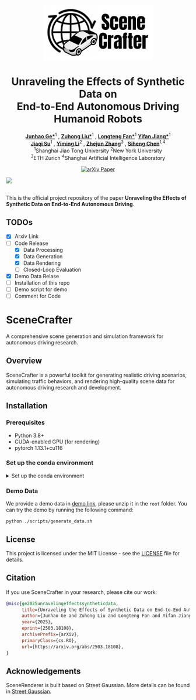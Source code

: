 <a id="readme-top"></a>

<div align="center">
  <img src="assets/scenecrafter_logo.png" alt="Logo" width="300">
  <h1 align="center">Unraveling the Effects of Synthetic Data on <br>End-to-End Autonomous Driving Humanoid Robots</h1>

<p align="center">
    <a href="https://scholar.google.com/citations?user=2oeqemsAAAAJ&hl=en"><strong>Junhao Ge*</strong></a><sup>1</sup>
    ,
    <a href="https://scholar.google.com/citations?user=0S38F-EAAAAJ&hl=en"><strong>Zuhong Liu*</strong></a><sup>1</sup>
    ,
    <a href="https://scholar.google.com/citations?user=nM5_jUIAAAAJ&hl=en"><strong>Longteng Fan*</strong></a><sup>1</sup>
    <a href="https://scholar.google.com/citations?user=2oeqemsAAAAJ&hl=zh-CN"><strong>Yifan Jiang*</strong></a><sup>1</sup>
    <br>
    <a href="https://scholar.google.com/citations?user=2oeqemsAAAAJ&hl=zh-CN"><strong>Jiaqi Su</strong></a><sup>1</sup>
    ,
    <a href="https://yimingli-page.github.io/"><strong>Yiming Li</strong></a><sup>2</sup>
    ,
    <a href="https://zhejz.github.io/"><strong>Zhejun Zhang</strong></a><sup>3</sup>
    ,
    <a href="https://siheng-chen.github.io/"><strong>Siheng Chen</strong></a><sup>1,4</sup>
    <br>
    <sup>1</sup>Shanghai Jiao Tong University <sup>2</sup>New York University 
    <br>
    <sup>3</sup>ETH Zurich <sup>4</sup>Shanghai Artificial Intelligence Laboratory
</p>
  <p>
    <!-- <a href="https://xdimlab.github.io/HUGSIM/">
      <img src="https://img.shields.io/badge/Project-Page-green?style=for-the-badge" alt="Project Page" height="20">
    </a> -->
    <a href="https://arxiv.org/abs/">
      <img src="https://img.shields.io/badge/arXiv-Paper-red?style=for-the-badge" alt="arXiv Paper" height="20">
    </a>
  </p>

  <img src="assets/scenecrafter_teaser.png" width="800" style="display: block; margin: 0 auto;">

  <br>

  <p align="left">
    This is the official project repository of the paper <b>Unraveling the Effects of Synthetic Data on End-to-End Autonomous Driving</b>.
  </p>
  
</div>

## TODOs
- [X] Arxiv Link
- [ ] Code Release
  - [X] Data Processing
  - [X] Data Generation
  - [X] Data Rendering
  - [ ] Closed-Loop Evaluation
- [X] Demo Data Relase
- [ ] Installation of this repo
- [ ] Demo script for demo
- [ ] Comment for Code
 
# SceneCrafter

A comprehensive scene generation and simulation framework for autonomous driving research.

## Overview

SceneCrafter is a powerful toolkit for generating realistic driving scenarios, simulating traffic behaviors, and rendering high-quality scene data for autonomous driving research and development.

## Installation

### Prerequisites

- Python 3.8+
- CUDA-enabled GPU (for rendering)
- pytorch 1.13.1+cu116

### Set up the conda environment
<details> <summary>Set up the conda environment</summary>

```
# git clone the repository
git clone https://github.com/cancaries/SceneCrafter.git
cd SceneCrafter

# Set conda environment
conda create -n scenecrafter python=3.8
conda activate scenecrafter

# Install torch (corresponding to your CUDA version)
pip install torch==2.4.1+cu121 torchvision==0.19.1+cu121 torchaudio==2.4.1+cu121 --index-url https://download.pytorch.org/whl/cu121

# Install requirements
pip install -r requirements.txt

# Install SceneRenderer submodules(Street Gaussian)
pip install ./SceneRenderer/street-gaussian/submodules/diff-gaussian-rasterization
pip install ./SceneRenderer/street-gaussian/submodules/simple-knn
pip install ./SceneRenderer/street-gaussian/submodules/simple-waymo-open-dataset-reader
```
</details>

### Demo Data
We provide a demo data in [demo link](https://drive.google.com/file/d/1MEWgGKGfl3bf7MIQAwg_jhc-uMK4hWYU/view?usp=drive_link), please unzip it in the `root` folder. You can try the demo by running the following command:

```
python ./scripts/generate_data.sh
```


## License

This project is licensed under the MIT License - see the [LICENSE](LICENSE) file for details.

## Citation

If you use SceneCrafter in your research, please cite our work:

```bibtex
@misc{ge2025unravelingeffectssyntheticdata,
      title={Unraveling the Effects of Synthetic Data on End-to-End Autonomous Driving}, 
      author={Junhao Ge and Zuhong Liu and Longteng Fan and Yifan Jiang and Jiaqi Su and Yiming Li and Zhejun Zhang and Siheng Chen},
      year={2025},
      eprint={2503.18108},
      archivePrefix={arXiv},
      primaryClass={cs.RO},
      url={https://arxiv.org/abs/2503.18108}, 
}
```

## Acknowledgements
SceneRenderer is built based on Street Gaussian. More details can be found in [Street Gaussian](https://github.com/zju3dv/street_gaussians).